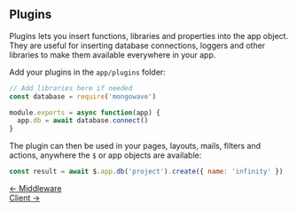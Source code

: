 ## Plugins

Plugins lets you insert functions, libraries and properties into the app object. They are useful for inserting database connections, loggers and other libraries to make them available everywhere in your app.

Add your plugins in the `app/plugins` folder:
```js
// Add libraries here if needed
const database = require('mongowave')

module.exports = async function(app) {
  app.db = await database.connect()
}
```

The plugin can then be used in your pages, layouts, mails, filters and actions, anywhere the `$` or app objects are available:
```js
const result = await $.app.db('project').create({ name: 'infinity' })
```

<div class="nav">
  <div><a href="/doc/middleware">&larr; Middleware</a></div>
  <div><a href="/doc/client">Client &rarr;</a></div>
</div>